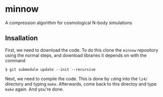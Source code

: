 # minnow
A compression algorithm for cosmological N-body simulations

## Insallation

First, we need to download the code. To do this clone the `minnow` repository using the normal steps, and download libraries it depends on with the command
```
$ git submodule update --init --recursive
```
Next, we need to compile the code. This is done by `cd`ing into the `lz4/` directory and typing `make`. Afterwards, come back to this directoy and type `make` again. And you're done.
